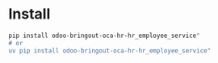 # Install

```bash
pip install odoo-bringout-oca-hr-hr_employee_service"
# or
uv pip install odoo-bringout-oca-hr-hr_employee_service"
```
